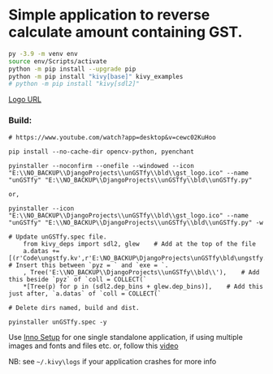 # Simple application to reverse calculate amount containing GST.

```sh
py -3.9 -m venv env
source env/Scripts/activate
python -m pip install --upgrade pip
python -m pip install "kivy[base]" kivy_examples
# python -m pip install "kivy[sdl2]"
```
[Logo URL](https://cdn.iconscout.com/icon/free/png-256/gst-1795334-1522598.png)

### Build:
```
# https://www.youtube.com/watch?app=desktop&v=cewc02KuHoo

pip install --no-cache-dir opencv-python, pyenchant

pyinstaller --noconfirm --onefile --windowed --icon "E:\\NO_BACKUP\\DjangoProjects\\unGSTfy\\bld\\gst_logo.ico" --name "unGSTfy" "E:\\NO_BACKUP\\DjangoProjects\\unGSTfy\\bld\\unGSTfy.py"

or,

pyinstaller --icon "E:\\NO_BACKUP\\DjangoProjects\\unGSTfy\\bld\\gst_logo.ico" --name "unGSTfy" "E:\\NO_BACKUP\\DjangoProjects\\unGSTfy\\bld\\unGSTfy.py" -w

# Update unGSTfy.spec file.
    from kivy_deps import sdl2, glew    # Add at the top of the file
    a.datas += [(r'Code\ungstfy.kv',r'E:\NO_BACKUP\DjangoProjects\unGSTfy\bld\ungstfy.kv','DATA')]    # Insert this between `pyz = ` and `exe = `.
    , Tree('E:\\NO_BACKUP\\DjangoProjects\\unGSTfy\\bld\\'),    # Add this beside `pyz` of `coll = COLLECT(`
    *[Tree(p) for p in (sdl2.dep_bins + glew.dep_bins)],    # Add this just after, `a.datas` of `coll = COLLECT(`

# Delete dirs named, build and dist.

pyinstaller unGSTfy.spec -y
```

Use [Inno Setup](https://jrsoftware.org/isdl.php) for one single standalone application, if using multiple images and fonts and files etc.
or, follow this [video](https://www.youtube.com/watch?v=p3tSLatmGvU)

NB: see `~/.kivy\logs` if your application crashes for more info
